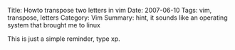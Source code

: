 Title: Howto transpose two letters in vim
Date: 2007-06-10
Tags: vim, transpose, letters
Category: Vim
Summary: hint, it sounds like an operating system that brought me to linux

This is just a simple reminder, type xp.
